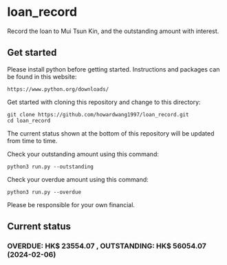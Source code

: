 # loan_record
Record the loan to Mui Tsun Kin, and the outstanding amount with interest.

## Get started
Please install python before getting started. Instructions and packages can be found in this website:
```commandline
https://www.python.org/downloads/
```
Get started with cloning this repository and change to this directory:

```
git clone https://github.com/howardwang1997/loan_record.git
cd loan_record
```
The current status shown at the bottom of this repository will be updated from time to time.

Check your outstanding amount using this command:
```commandline
python3 run.py --outstanding
```
Check your overdue amount using this command:
```commandline
python3 run.py --overdue
```
Please be responsible for your own financial.
## Current status 

### OVERDUE: HK$ 23554.07 , OUTSTANDING: HK$  56054.07 (2024-02-06)